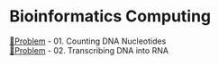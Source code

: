 # Bioinformatics Computing

[🔗Problem](http://rosalind.info/problems/dna/) - 01. Counting DNA Nucleotides   
[🔗Problem](http://rosalind.info/problems/rna/) - 02. Transcribing DNA into RNA   

